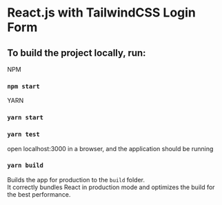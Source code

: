 # React.js with TailwindCSS Login Form

## To build the project locally, run:


NPM
### `npm start`
YARN
### `yarn start`

### `yarn test`
 open localhost:3000 in a browser, and the application should be running

### `yarn build`

Builds the app for production to the `build` folder.\
It correctly bundles React in production mode and optimizes the build for the best performance.


